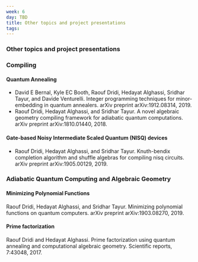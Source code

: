 ```yaml
---
week: 6
day: TBD
title: Other topics and project presentations
tags: 
---
```

### Other topics and project presentations

### Compiling

#### Quantum Annealing
- David E Bernal, Kyle EC Booth, Raouf Dridi, Hedayat Alghassi, Sridhar Tayur, and Davide Venturelli. Integer programming techniques for minor-embedding in quantum annealers. arXiv preprint arXiv:1912.08314, 2019.
- Raouf Dridi, Hedayat Alghassi, and Sridhar Tayur. A novel algebraic geometry compiling framework for adiabatic quantum computations. arXiv preprint arXiv:1810.01440, 2018.

#### Gate-based Noisy Intermediate Scaled Quantum (NISQ) devices
- Raouf Dridi, Hedayat Alghassi, and Sridhar Tayur. Knuth-bendix completion algorithm and shuffle algebras for compiling nisq circuits. arXiv preprint arXiv:1905.00129, 2019.

### Adiabatic Quantum Computing and Algebraic Geometry

#### Minimizing Polynomial Functions
Raouf Dridi, Hedayat Alghassi, and Sridhar Tayur. Minimizing polynomial functions on quantum computers. arXiv preprint arXiv:1903.08270, 2019.

#### Prime factorization
Raouf Dridi and Hedayat Alghassi. Prime factorization using quantum annealing and computational
algebraic geometry. Scientific reports, 7:43048, 2017.
